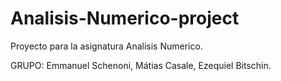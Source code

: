 # Analisis-Numerico-project

Proyecto para la asignatura Analisis Numerico. 

GRUPO: Emmanuel Schenoni, Mátias Casale, Ezequiel Bitschin.
